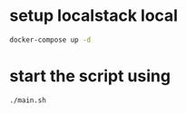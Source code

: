 # setup localstack local
```sh
docker-compose up -d
```
# start the script using 
```sh
./main.sh
```
